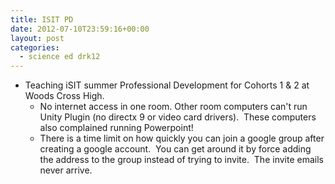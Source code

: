 ```yaml
---
title: ISIT PD
date: 2012-07-10T23:59:16+00:00
layout: post
categories:
  - science ed drk12
---
```

  * Teaching iSIT summer Professional Development for Cohorts 1 & 2 at Woods Cross High.
      * No internet access in one room. Other room computers can't run Unity Plugin (no directx 9 or video card drivers).  These computers also complained running Powerpoint!
      * There is a time limit on how quickly you can join a google group after creating a google account.  You can get around it by force adding the address to the group instead of trying to invite.  The invite emails never arrive.
